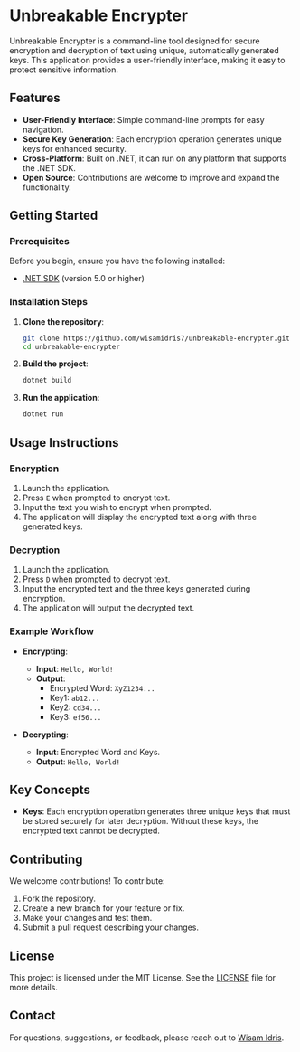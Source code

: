 # Unbreakable Encrypter

Unbreakable Encrypter is a command-line tool designed for secure encryption and decryption of text using unique, automatically generated keys. This application provides a user-friendly interface, making it easy to protect sensitive information.

## Features

- **User-Friendly Interface**: Simple command-line prompts for easy navigation.
- **Secure Key Generation**: Each encryption operation generates unique keys for enhanced security.
- **Cross-Platform**: Built on .NET, it can run on any platform that supports the .NET SDK.
- **Open Source**: Contributions are welcome to improve and expand the functionality.

## Getting Started

### Prerequisites

Before you begin, ensure you have the following installed:

- [.NET SDK](https://dotnet.microsoft.com/download) (version 5.0 or higher)

### Installation Steps

1. **Clone the repository**:

   ```bash
   git clone https://github.com/wisamidris7/unbreakable-encrypter.git
   cd unbreakable-encrypter
   ```

2. **Build the project**:

   ```bash
   dotnet build
   ```

3. **Run the application**:

   ```bash
   dotnet run
   ```

## Usage Instructions

### Encryption

1. Launch the application.
2. Press `E` when prompted to encrypt text.
3. Input the text you wish to encrypt when prompted.
4. The application will display the encrypted text along with three generated keys.

### Decryption

1. Launch the application.
2. Press `D` when prompted to decrypt text.
3. Input the encrypted text and the three keys generated during encryption.
4. The application will output the decrypted text.

### Example Workflow

- **Encrypting**:
  - **Input**: `Hello, World!`
  - **Output**: 
    - Encrypted Word: `XyZ1234...`
    - Key1: `ab12...`
    - Key2: `cd34...`
    - Key3: `ef56...`

- **Decrypting**:
  - **Input**: Encrypted Word and Keys.
  - **Output**: `Hello, World!`

## Key Concepts

- **Keys**: Each encryption operation generates three unique keys that must be stored securely for later decryption. Without these keys, the encrypted text cannot be decrypted.

## Contributing

We welcome contributions! To contribute:

1. Fork the repository.
2. Create a new branch for your feature or fix.
3. Make your changes and test them.
4. Submit a pull request describing your changes.

## License

This project is licensed under the MIT License. See the [LICENSE](LICENSE) file for more details.

## Contact

For questions, suggestions, or feedback, please reach out to [Wisam Idris](https://github.com/wisamidris7).
